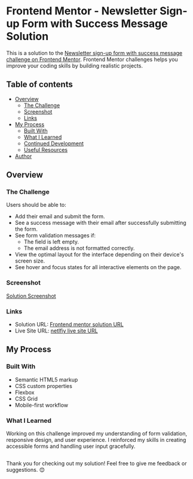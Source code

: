 # Frontend Mentor - Newsletter Sign-up Form with Success Message Solution

This is a solution to the [Newsletter sign-up form with success message challenge on Frontend Mentor](https://www.frontendmentor.io/challenges/newsletter-signup-form-with-success-message-3FC1AZbNrv). Frontend Mentor challenges helps you improve your coding skills by building realistic projects.

## Table of contents

- [Overview](#overview)
  - [The Challenge](#the-challenge)
  - [Screenshot](#screenshot)
  - [Links](#links)
- [My Process](#my-process)
  - [Built With](#built-with)
  - [What I Learned](#what-i-learned)
  - [Continued Development](#continued-development)
  - [Useful Resources](#useful-resources)
- [Author](#author)

## Overview

### The Challenge

Users should be able to:

- Add their email and submit the form.
- See a success message with their email after successfully submitting the form.
- See form validation messages if:
  - The field is left empty.
  - The email address is not formatted correctly.
- View the optimal layout for the interface depending on their device's screen size.
- See hover and focus states for all interactive elements on the page.

### Screenshot

[Solution Screenshot](./images/screenshot.png)

### Links

- Solution URL: [Frontend mentor solution URL](https://www.frontendmentor.io/solutions/newsletter-sign-up-form-with-success-message-vii4gMgEEf)
- Live Site URL: [netlfiy live site URL](https://delicate-druid-8d9ecc.netlify.app/)

## My Process

### Built With

- Semantic HTML5 markup
- CSS custom properties
- Flexbox
- CSS Grid
- Mobile-first workflow

### What I Learned

Working on this challenge improved my understanding of form validation, responsive design, and user experience. I reinforced my skills in creating accessible forms and handling user input gracefully.

##

Thank you for checking out my solution! Feel free to give me feedback or suggestions. 😊
